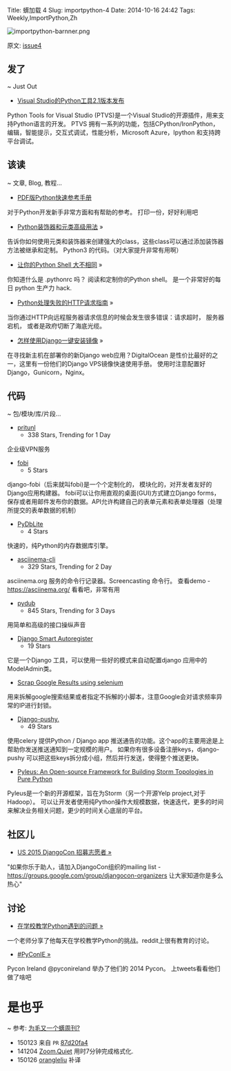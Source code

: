 Title: 蠎加载 4
Slug: importpython-4
Date: 2014-10-16 24:42
Tags: Weekly,ImportPython,Zh 

![importpython-barnner.png](http://zoomq.qiniudn.com/ZQCollection/snap/importpython-barnner.png?imageView2/2/h/80)


原文: [issue4](http://importpython.com/static/files/issue4.html)

## 发了
~ Just Out

- [Visual Studio的Python工具2.1版本发布](https://pytools.codeplex.com/releases/view/109707)

Python Tools for Visual Studio (PTVS)是一个Visual Studio的开源插件，用来支持Python语言的开发。
PTVS 拥有一系列的功能，包括CPython/IronPython，编辑，智能提示，交互式调试，性能分析，Microsoft Azure，Ipython 和支持跨平台调试。



## 该读
~ 文章, Blog, 教程...

- [PDF版Python快速参考手册](http://www.astro.up.pt/~sousasag/Python_For_Astronomers/Python_qr.pdf)

对于Python开发新手非常方面和有帮助的参考。 打印一份，好好利用吧

- [Python装饰器和元类高级用法](http://lgiordani.com/blog/2014/10/14/decorators-and-metaclasses/) »

告诉你如何使用元类和装饰器来创建强大的class，这些class可以通过添加装饰器方法被继承和定制。 Python3 的代码。（对大家提升非常有用啊）

- [让你的Python Shell 大不相同](http://dlo.me/archives/2014/09/08/pythonrc/) »

你知道什么是 .pythonrc 吗？ 阅读和定制你的Python shell。 是一个非常好的每日 python 生产力 hack.

- [Python处理失败的HTTP请求指南](https://www.mobify.com/blog/http-requests-are-hard/) »

当你通过HTTP向远程服务器请求信息的时候会发生很多错误：请求超时， 服务器宕机， 或者是政府切断了海底光缆。

- [怎样使用Django一键安装镜像](https://www.digitalocean.com/community/tutorials/how-to-use-the-django-one-click-install-image) »

在寻找新主机在部署你的新Django web应用？DigitalOcean 是性价比最好的之一，这里有一份他们的Django VPS镜像快速使用手册。
使用时注意配置好Django，Gunicorn，Nginx。


## 代码
~ 包/模块/库/片段...

- [pritunl](https://github.com/pritunl/pritunl)
    - 338 Stars, Trending for 1 Day

企业级VPN服务

- [fobi](http://pythonhosted.org/django-fobi/)
    - 5 Stars

django-fobi（后来就叫fobi)是一个个定制化的， 模块化的，对开发者友好的Django应用构建器。
fobi可以让你用直观的桌面(GUI)方式建立Django forms，保存或者用邮件发布你的数据。API允许构建自己的表单元素和表单处理器（处理所提交的表单数据的机制）

- [PyDbLite](https://github.com/PierreQuentel/PyDbLite) 
    - 4 Stars

快速的，纯Python的内存数据库引擎。

- [asciinema-cli](https://github.com/asciinema/asciinema-cli)
    - 329 Stars, Trending for 2 Day

asciinema.org 服务的命令行记录器。Screencasting 命令行。
查看demo -https://asciinema.org/ 看看吧，非常有用

- [pydub](https://github.com/jiaaro/pydub) 
    - 845 Stars, Trending for 3 Days

用简单和高级的接口操纵声音

- [Django Smart Autoregister](http://paulocheque.github.io/django-smart-autoregister/)
    - 19 Stars

它是一个Django 工具，可以使用一些好的模式来自动配置django 应用中的ModelAdmin类。

- [Scrap Google Results using selenium](https://github.com/DanMcInerney/search-google/blob/master/search-google.py)

用来拆解google搜索结果或者指定不拆解的小脚本，注意Google会对请求频率异常的IP进行封锁。

- [Django-pushy.](https://github.com/rakanalh/django-pushy)
    - 49 Stars

使用celery 提供Python / Django app 推送通告的功能。这个app的主要用途是上帮助你发送推送通知到一定规模的用户。
如果你有很多设备注册keys，django-pushy 可以把这些keys拆分成小组，然后并行发送，使得整个推送更快。

- [Pyleus: An Open-source Framework for Building Storm Topologies in Pure Python](http://engineeringblog.yelp.com/2014/10/introducing-pyleus.html)

Pyleus是一个新的开源框架，旨在为Storm（另一个开源Yelp project,对于Hadoop）。 可以让开发者使用纯Python操作大规模数据，快速迭代，更多的时间来解决业务相关问题，更少的时间关心底层的平台。


## 社区儿

- [US 2015 DjangoCon 招募志愿者 »](https://www.djangoproject.com/weblog/2014/oct/10/call-volunteers-djangocon-us-2015/)

"如果你乐于助人，请加入DjangoCon组织的mailing list - https://groups.google.com/group/djangocon-organizers 让大家知道你是多么热心"

## 讨论

- [在学校教学Python遇到的问题 »](http://www.reddit.com/r/Python/comments/2j0rl3/problems_with_teaching_python_in_school/)

一个老师分享了他每天在学校教学Python的挑战。reddit上很有教育的讨论。

- [\#PyConIE »](https://twitter.com/hashtag/PyConIE?src=hash)

Pycon Ireland @pyconireland 举办了他们的 2014 Pycon。 上tweets看看他们做了啥吧

# 是也乎

~ 参考: [为毛又一个蠎周刊?](importpython-why)

- 150123 来自 `PR` [87d20fa4](https://gitcafe.com/CPyUG/weekly/commit/87d20fa44e701ae2eac84439811f54fab6b75a20)
- 141204 [Zoom.Quiet](http://zoomquiet.io) 用时7分钟完成格式化.
- 150126 [orangleliu](http://orangleliu.info) 补译
